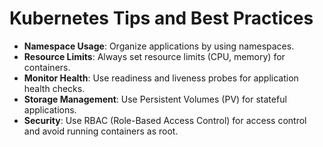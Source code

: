 
# Kubernetes Tips and Best Practices

- **Namespace Usage**: Organize applications by using namespaces.
- **Resource Limits**: Always set resource limits (CPU, memory) for containers.
- **Monitor Health**: Use readiness and liveness probes for application health checks.
- **Storage Management**: Use Persistent Volumes (PV) for stateful applications.
- **Security**: Use RBAC (Role-Based Access Control) for access control and avoid running containers as root.
